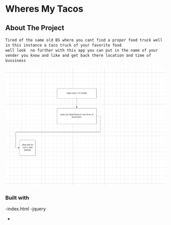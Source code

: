 # Wheres My Tacos

## About The Project

    Tired of the same old BS where you cant find a proper food truck well in this instance a taco truck of your favorite food
    well look  no further with this app you can put in the name of your vender you know and like and get back there location and time of bussiness

![alt text](imgages/wireframe.jpg)

### Built with

-index.html
-jquery

-
